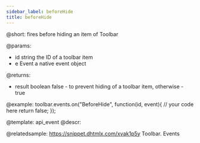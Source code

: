 ```yaml
---
sidebar_label: beforeHide
title: beforeHide
---          
```


@short:
fires before hiding an item of Toolbar

@params:
- id 		string		the ID of a toolbar item
- e         Event       a native event object

@returns:
- result        boolean     false - to prevent hiding of a toolbar item, otherwise - true

@example:
toolbar.events.on("BeforeHide", function(id, event){
    // your code here
    return false;
});


@template: api_event
@descr:

@relatedsample: https://snippet.dhtmlx.com/xvak1p5y	Toolbar. Events